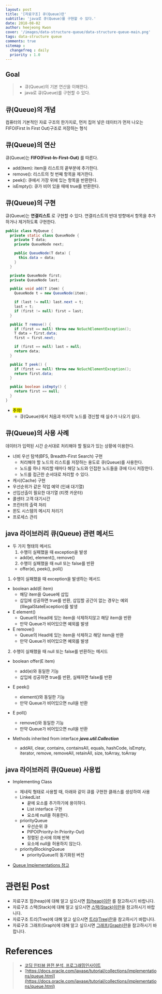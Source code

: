 ```yaml
---
layout: post
title: '[자료구조] 큐(Queue)란'
subtitle: 'java로 큐(Queue)를 구현할 수 있다.'
date: 2018-08-02
author: heejeong Kwon
cover: '/images/data-structure-queue/data-structure-queue-main.png'
tags: data-structure queue
comments: true
sitemap :
  changefreq : daily
  priority : 1.0
---
```



## Goal
> - 큐(Queue)의 기본 연산을 이해한다.
> - java로 큐(Queue)를 구현할 수 있다.


## 큐(Queue)의 개념
컴퓨터의 기본적인 자료 구조의 한가지로, 먼저 집어 넣은 데이터가 먼저 나오는 FIFO(First In First Out)구조로 저장하는 형식


## 큐(Queue)의 연산
큐(Queue)는 **FIFO(First-In-First-Out)** 를 따른다.
* add(item): item을 리스트의 끝부분에 추가한다.
* remove(): 리스트의 첫 번째 항목을 제거한다.
* peek(): 큐에서 가장 위에 있는 항목을 반환한다.
* isEmpty(): 큐가 비어 있을 때에 true를 반환한다.


## 큐(Queue)의 구현
큐(Queue)는 **연결리스트** 로 구현할 수 있다. 연결리스트의 반대 방향에서 항목을 추가하거나 제거하도록 구현한다.
~~~java
public class MyQueue {
  private static class QueueNode {
    private T data;
    private QueueNode next;

    public QueueNode(T data) {
      this.data = data;
    }
  }

  private QueueNode first;
  private QueueNode last;

  public void add(T item) {
    QueueNode t = new QueueNode(item);

    if (last != null) last.next = t;
    last = t;
    if (first != null) first = last;
  }

  public T remove() {
    if (first == null) throw new NoSuchElementException();
    T data = first.data;
    first = first.next;

    if (first == null) last = null;
    return data;
  }

  public T peek() {
    if (first == null) throw new NoSuchElementException();
    return first.data;
  }

  public boolean isEmpty() {
    return first == null;
  }
}
~~~
* <mark>주의!</mark>
  * 큐(Queue)에서 처음과 마지막 노드를 갱신할 때 실수가 나오기 쉽다.


## 큐(Queue)의 사용 사례
데이터가 입력된 시간 순서대로 처리해야 할 필요가 있는 상황에 이용한다.
* 너비 우선 탐색(BFS, Breadth-First Search) 구현
  * 처리해야 할 노드의 리스트를 저장하는 용도로 큐(Queue)를 사용한다.
  * 노드를 하나 처리할 때마다 해당 노드와 인접한 노드들을 큐에 다시 저장한다.
  * 노드를 접근한 순서대로 처리할 수 있다.
* 캐시(Cache) 구현
* 우선순위가 같은 작업 예약 (인쇄 대기열)
* 선입선출이 필요한 대기열 (티켓 카운터)
* 콜센터 고객 대기시간
* 프린터의 출력 처리
* 윈도 시스템의 메시지 처리기
* 프로세스 관리

## java 라이브러리 큐(Queue) 관련 메서드
* 두 가지 형태의 메서드
  1. 수행이 실패했을 때 exception을 발생
    * add(e), element(), remove()
  2. 수행이 실패했을 때 null 또는 false를 반환
    * offer(e), peek(), poll()

1. 수행이 실패했을 때 exception을 발생하는 메서드
* boolean add(E item)
  * 해당 item을 Queue에 삽입
  * 삽입에 성공하면 true를 반환, 삽입할 공간이 없는 경우는 예외(IllegalStateException)를 발생
* E element()
  * Queue의 Head에 있는 item을 삭제하지않고 해당 item을 반환
  * 만약 Queue가 비어있으면 예외를 발생
* E remove()
  * Queue의 Head에 있는 item을 삭제하고 해당 item을 반환
  * 만약 Queue가 비어있으면 예외를 발생

2. 수행이 실패했을 때 null 또는 false를 반환하는 메서드
* boolean offer(E item)
  * add(e)와 동일한 기능
  * 삽입에 성공하면 true를 반환, 실패하면 false를 반환
* E peek()
  * element()와 동일한 기능
  * 만약 Queue가 비어있으면 null을 반환
* E poll()
  * remove()와 동일한 기능
  * 만약 Queue가 비어있으면 null을 반환

* Methods inherited from interface ***java.util.Collection***
  * addAll, clear, contains, containsAll, equals, hashCode, isEmpty, iterator, remove, removeAll, retainAll, size, toArray, toArray


## java 라이브러리 큐(Queue) 사용법
* Implementing Class
  * 제네릭 형태로 사용할 때, 아래와 같이 큐를 구현한 클래스를 생성하여 사용
  * LinkedList
    * 끝에 요소를 추가하기에 용이하다.
    * List interface 구현
    * 요소에 null을 허용한다.
  * priorityQueue
    * 우선순위 큐
    * PIPO(Priority-In Priority-Out)
    * 정렬된 순서에 의해 반복
    * 요소에 null을 허용하지 않는다.           
  * priorityBlockingQueue
    * priorityQueue의 동기화된 버전

* [Queue Implementations 참고](https://docs.oracle.com/javase/tutorial/collections/implementations/queue.html)


# 관련된 Post
* 자료구조 힙(heap)에 대해 알고 싶으시면 [힙(heap)이란](https://gmlwjd9405.github.io/2018/05/10/data-structure-heap.html) 를 참고하시기 바랍니다.
* 자료구조 스택(Stack)에 대해 알고 싶으시면 [스택(Stack)이란](https://gmlwjd9405.github.io/2018/08/03/data-structure-stack.html)을 참고하시기 바랍니다.
* 자료구조 트리(Tree)에 대해 알고 싶으시면 [트리(Tree)란](https://gmlwjd9405.github.io/2018/08/12/data-structure-tree.html)을 참고하시기 바랍니다.
* 자료구조 그래프(Graph)에 대해 알고 싶으시면 [그래프(Graph)란](https://gmlwjd9405.github.io/2018/08/13/data-structure-graph.html)을 참고하시기 바랍니다.

# References
> - [코딩 인터뷰 완전 분석, 프로그래밍인사이트](https://www.kyobobook.co.kr/product/detailViewKor.laf?mallGb=KOR&ejkGb=KOR&barcode=9788966263080)
> - [https://docs.oracle.com/javase/tutorial/collections/implementations/queue.html](https://docs.oracle.com/javase/tutorial/collections/implementations/queue.html)

